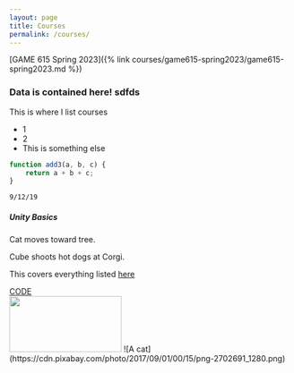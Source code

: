 ```yaml
---
layout: page
title: Courses
permalink: /courses/
---
```


[GAME 615 Spring 2023]({% link courses/game615-spring2023/game615-spring2023.md %})

### Data is contained here! sdfds
This is where I list courses
- 1
- 2
- This is something else

```javascript
function add3(a, b, c) {
    return a + b + c;
}
```

<div class="card col-md-4" style="width: 18rem;">
<!-- <img class="card-img-top" src="..." alt="Card image cap"> -->
<div class="card-body">
    <code>9/12/19</code>
    <h5 class="card-title">Unity Basics</h5>
    <p class="card-text">
    <p>Cat moves toward tree.</p>
    <p>Cube shoots hot dogs at Corgi.</p>
    <p>
        This covers everything listed <a href="exercises/01/index.html#topics">here</a>
    </p>
    </p>
    <a href="https://github.com/mtreanor/csc470-fall2019/tree/master/examples/Basics" class="btn btn-primary">CODE</a>
    <!-- <a href="http://mtreanor.com/game615-spring2019/examples/DropTheCube/build/" class="btn btn-primary">PLAY</a> -->
</div>
</div>

<img src="https://cdn.pixabay.com/photo/2017/09/01/00/15/png-2702691_1280.png" width="200" height="100">
![A cat](https://cdn.pixabay.com/photo/2017/09/01/00/15/png-2702691_1280.png)